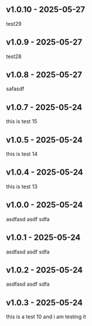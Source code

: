 ## v1.0.10 - 2025-05-27
test29

## v1.0.9 - 2025-05-27
test28

## v1.0.8 - 2025-05-27
 safasdf

## v1.0.7 - 2025-05-24
this is test 15

## v1.0.5 - 2025-05-24
this is test 14

## v1.0.4 - 2025-05-24
this is test 13


## v1.0.0 - 2025-05-24
asdfasd asdf sdfa
## v1.0.1 - 2025-05-24
asdfasd asdf sdfa
## v1.0.2 - 2025-05-24
asdfasd asdf sdfa
## v1.0.3 - 2025-05-24
this is a test 10 and i am testing it 
